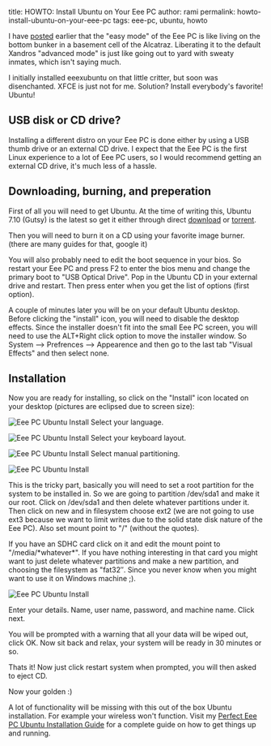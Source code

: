 title: HOWTO: Install Ubuntu on Your Eee PC
author: rami
permalink: howto-install-ubuntu-on-your-eee-pc
tags: eee-pc, ubuntu, howto

I have [posted]({filename}/blog/2008-02-06-eee-pcfinally.markdown) earlier that the "easy mode" of the Eee PC is like living on the bottom bunker in a basement cell of the Alcatraz. Liberating it to the default Xandros "advanced mode" is just like going out to yard with sweaty inmates, which isn't saying much.

I initially installed eeexubuntu on that little critter, but soon was disenchanted. XFCE is just not for me. Solution? Install everybody's favorite! Ubuntu!

## USB disk or CD drive?

Installing a different distro on your Eee PC is done either by using a USB thumb drive or an external CD drive. I expect that the Eee PC is the first Linux experience to a lot of Eee PC users, so I would recommend getting an external CD drive, it's much less of a hassle.

## Downloading, burning, and preperation

First of all you will need to get Ubuntu. At the time of writing this, Ubuntu 7.10 (Gutsy) is the latest so get it either through direct [download](http://www.ubuntu.com/getubuntu/download) or [torrent](http://torrent.ubuntu.com:6969/file?info\_hash=%ED%8A%B7%FB%3AL%D3Nd%8EH%A4%0F%8F%DD%97%A4%F5%40%D2).

Then you will need to burn it on a CD using your favorite image burner. (there are many guides for that, google it)

You will also probably need to edit the boot sequence in your bios. So restart your Eee PC and press F2 to enter the bios menu and change the primary boot to "USB Optical Drive". Pop in the Ubuntu CD in your external drive and restart. Then press enter when you get the list of options (first option).

A couple of minutes later you will be on your default Ubuntu desktop. Before clicking the "install" icon, you will need to disable the desktop effects. Since the installer doesn't fit into the small Eee PC screen, you will need to use the ALT+Right click option to move the installer window. So System --> Prefrences --> Appearence and then go to the last tab "Visual Effects" and then select none.

## Installation

Now you are ready for installing, so click on the "Install" icon located on your desktop (pictures are eclipsed due to screen size):

![Eee PC Ubuntu Install]({filename}/images/install-ubuntu-on-eee-pc-1.png)
Select your language.

![Eee PC Ubuntu Install]({filename}/images/install-ubuntu-on-eee-pc-2.png)
Select your keyboard layout.

![Eee PC Ubuntu Install]({filename}/images/install-ubuntu-on-eee-pc-3.png)
Select manual partitioning.

![Eee PC Ubuntu Install]({filename}/images/install-ubuntu-on-eee-pc-4.png)

This is the tricky part, basically you will need to set a root partition for the system to be installed in. So we are going to partition /dev/sda1 and make it our root. Click on /dev/sda1 and then delete whatever partitions under it. Then click on new and in filesystem choose ext2 (we are not going to use ext3 because we want to limit writes due to the solid state disk nature of the Eee PC). Also set mount point to "/" (without the quotes).

If you have an SDHC card click on it and edit the mount point to "/media/\*whatever\*". If you have nothing interesting in that card you might want to just delete whatever partitions and make a new partition, and choosing the filesystem as "fat32″. Since you never know when you might want to use it on Windows machine ;).

![Eee PC Ubuntu Install]({filename}/images/install-ubuntu-on-eee-pc-5.png)

Enter your details. Name, user name, password, and machine name. Click next.

You will be prompted with a warning that all your data will be wiped out, click OK. Now sit back and relax, your system will be ready in 30 minutes or so.

Thats it! Now just click restart system when prompted, you will then asked to eject CD.

Now your golden :)

A lot of functionality will be missing with this out of the box Ubuntu installation. For example your wireless won't function. Visit my [Perfect Eee PC Ubuntu Installation Guide]({filename}/blog/2008-02-21-howto-your-perfect-ubuntu-on-your-perfect-eee-pc.markdown) for a complete guide on how to get things up and running.
